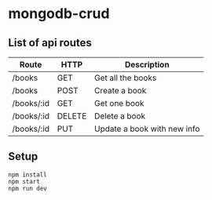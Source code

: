 # mongodb-crud

## List of api routes

Route | HTTP | Description
------|------|--------------
/books | GET | Get all the books
/books | POST | Create a book
/books/:id | GET | Get one book
/books/:id | DELETE | Delete a book
/books/:id | PUT | Update a book with new info

## Setup
```
npm install
npm start
npm run dev

```
